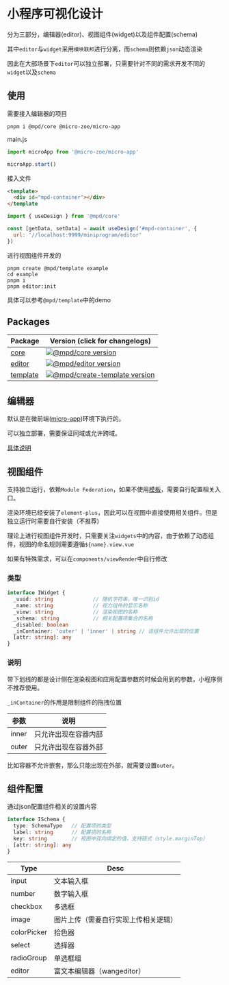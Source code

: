 # 小程序可视化设计

分为三部分，编辑器(editor)、视图组件(widget)以及组件配置(schema)

其中`editor`与`widget`采用`模块联邦`进行分离，而`schema`则依赖`json`动态渲染

因此在大部场景下`editor`可以独立部署，只需要针对不同的需求开发不同的`widget`以及`schema`


## 使用

需要接入编辑器的项目

```
pnpm i @mpd/core @micro-zoe/micro-app
```

main.js
```js
import microApp from '@micro-zoe/micro-app'

microApp.start()
```

接入文件
```html
<template>
  <div id="mpd-container"></div>
</template
```
```js
import { useDesign } from '@mpd/core'

const [getData, setData] = await useDesign('#mpd-container', {
  url: '//localhost:9999/miniprogram/editor'
})
```

进行视图组件开发的
```
pnpm create @mpd/template example
cd example
pnpm i
pnpm editor:init
```

具体可以参考`@mpd/template`中的demo

## Packages

| Package                       | Version (click for changelogs)                                                                                                                                                                     |
| ----------------------------- | -------------------------------------------------------------------------------------------------------------------------------------------------------------------------------------------------- |
| [core](packages/core)         | [![@mpd/core version](https://img.shields.io/github/package-json/v/SepVeneto/miniprogram-design?filename=packages%2Fcore%2Fpackage.json&label=%20)](packages/core/CHANGELOG.md)                    |
| [editor](packages/editor)     | [![@mpd/editor version](https://img.shields.io/github/package-json/v/SepVeneto/miniprogram-design?filename=packages%2Feditor%2Fpackage.json&label=%20)](packages/editor/CHANGELOG.md)              |
| [template](packages/template) | [![@mpd/create-template version](https://img.shields.io/github/package-json/v/SepVeneto/miniprogram-design?filename=packages%2Ftemplate%2Fpackage.json&label=%20)](packages/template/CHANGELOG.md) |

## 编辑器

默认是在微前端([micro-app](https://micro-zoe.com/docs/))环境下执行的。

可以独立部署，需要保证同域或允许跨域。

[具体说明](packages/editor/CHANGELOG.md)

## 视图组件

支持独立运行，依赖`Module Federation`，如果不使用[模板](packages/template)，需要自行配置相关入口。

渲染环境已经安装了`element-plus`，因此可以在视图中直接使用相关组件。但是独立运行时需要自行安装（不推荐)

理论上进行视图组件开发时，只需要关注`widgets`中的内容，由于依赖了动态组件，视图的命名规则需要遵循`${name}.view.vue`

如果有特殊需求，可以在`components/viewRender`中自行修改

### 类型

```ts
interface IWidget {
  _uuid: string             // 随机字符串，唯一识别id
  _name: string             // 视力组件的显示名称
  _view: string             // 渲染视图的名称
  _schema: string           // 相关配置项集合的名称
  _disabled: boolean        
  _inContainer: 'outer' | 'inner' | string // 该组件允许出现的位置
  [attr: string]: any
}
```

### 说明

带下划线的都是设计侧在渲染视图和应用配置参数的时候会用到的参数，小程序侧不推荐使用。

`_inContainer`的作用是限制组件的拖拽位置

| 参数 | 说明 |
| ---  | ---- |
| inner | 只允许出现在容器内部 |
| outer | 只允许出现在容器外部 |

比如容器不允许嵌套，那么只能出现在外部，就需要设置`outer`。

## 组件配置

通过json配置组件相关的设置内容

```ts
interface ISchema {
  type: SchemaType   // 配置项的类型
  label: string      // 配置项的名称
  key: string        // 视图中双向绑定的值，支持链式（style.marginTop）
  [attr: string]: any
}
```

| Type | Desc |
| ---- | ---- |
| input | 文本输入框 |
| number | 数字输入框 |
| checkbox | 多选框 |
| image | 图片上传（需要自行实现上传相关逻辑）|
| colorPicker | 拾色器 |
| select | 选择器 |
| radioGroup | 单选框组|
| editor | 富文本编辑器（wangeditor）|
